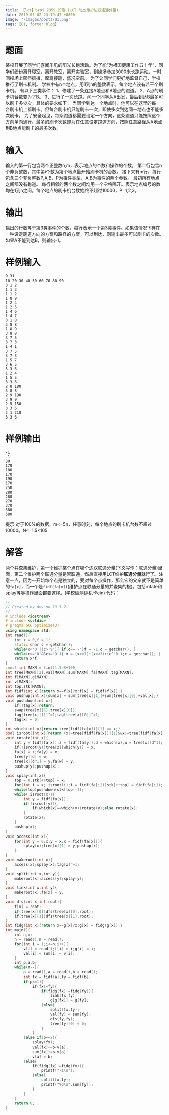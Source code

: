 ```yaml
---
title: 【lct】bzoj 2959 长跑 (LCT 动态维护边双连通分量)
date: 2019-05-02 23:19:47 +0800
image: '/images/posts/OI.png'
tags: [OI, former blog]
---
```


# 题面
某校开展了同学们喜闻乐见的阳光长跑活动。为了能“为祖国健康工作五十年”，同学们纷纷离开寝室，离开教室，离开实验室，到操场参加3000米长跑运动。一时间操场上熙熙攘攘，摩肩接踵，盛况空前。
为了让同学们更好地监督自己，学校推行了刷卡机制。
学校中有n个地点，用1到n的整数表示，每个地点设有若干个刷卡机。
有以下三类事件：
1、修建了一条连接A地点和B地点的跑道。
2、A点的刷卡机台数变为了B。
3、进行了一次长跑。问一个同学从A出发，最后到达B最多可以刷卡多少次。具体的要求如下：
当同学到达一个地点时，他可以在这里的每一台刷卡机上都刷卡。但每台刷卡机只能刷卡一次，即使多次到达同一地点也不能多次刷卡。
为了安全起见，每条跑道都需要设定一个方向，这条跑道只能按照这个方向单向通行。最多的刷卡次数即为在任意设定跑道方向，按照任意路径从A地点到B地点能刷卡的最多次数。
#  输入
输入的第一行包含两个正整数n,m，表示地点的个数和操作的个数。
第二行包含n个非负整数，其中第i个数为第个地点最开始刷卡机的台数。
接下来有m行，每行包含三个非负整数P,A,B，P为事件类型，A,B为事件的两个参数。
最初所有地点之间都没有跑道。
每行相邻的两个数之间均用一个空格隔开。表示地点编号的数均在1到n之间，每个地点的刷卡机台数始终不超过10000，P=1,2,3。
#  输出
输出的行数等于第3类事件的个数，每行表示一个第3类事件。如果该情况下存在一种设定跑道方向的方案和路径的方案，可以到达，则输出最多可以刷卡的次数。如果A不能到达B，则输出-1。

#  样例输入
```
9 31
10 20 30 40 50 60 70 80 90
3 1 2
1 1 3
1 1 2
1 8 9
1 2 4
1 2 5
1 4 6
1 4 7
3 1 8
3 8 8
1 8 9
3 8 8
3 7 5
3 7 3
1 4 1
3 7 5
3 7 3
1 5 7
3 6 5
3 3 6
1 2 4
1 5 5
3 3 6
2 8 180
3 8 8
2 9 190
3 9 9
2 5 150
3 3 6
2 1 210
3 3 6
```
#  样例输出
```
-1
-1
80
170
180
170
190
170
250
280
280
270
370
380
580
```
提示
对于100%的数据，m<=5n，任意时刻，每个地点的刷卡机台数不超过10000。N<=1.5×105
# 解答
两个并查集维护，第一个维护某个点在哪个边双联通分量(下文写作：联通分量)里面，第二个维护两个联通分量是否联通，然后直接用LCT维护**联通分量**就行了。注意一点，因为一开始每个点是独立的，要对每个点操作，那么它的父亲就不是简单的`fa[x]`，而一个是`fidf(fa[x])`(维护点在联通分量的并查集的根)。包括rotate和splay等等操作里面都要这样。~~(学校破测评机卡cin)~~
代码：
```cpp
//
// Created by dhy on 19-5-2.
//
# include <iostream>
# include <cstdio>
# pragma GCC optimize(3)
using namespace std;
int read(){
    int x = 0,f = 1;
    static char c = getchar();
    while(c<'0'||c>'9'){ if(c=='-')f = -1;c = getchar(); }
    while(c>='0'&&c<='9'){ x = (x<<1)+(x<<3)+(c^'0');c = getchar(); }
    return x*f;
}
const int MAXN = (int)1.5e5+100;
int tree[MAXN][2],val[MAXN],sum[MAXN],fa[MAXN],tag[MAXN];
int f[MAXN],g[MAXN];
int v[MAXN];
int top,stk[MAXN];
int fidf(int x){return x==f[x]?x:f[x] = fidf(f[x]);}
void pushup(int x){sum[x] = sum[tree[x][1]]+sum[tree[x][0]]+val[x];}
void pushdown(int x){
    if(!tag[x])return;
    swap(tree[x][1],tree[x][0]);
    tag[tree[x][1]]^=1;tag[tree[x][0]]^=1;
    tag[x] = 0;
}
int which(int x){return tree[fidf(fa[x])][1] == x;}
bool isroot(int x){return (x!=tree[fidf(fa[x])][1]&&x!=tree[fidf(fa[x])][0]);}
void rotate(int x){
    int y = fidf(fa[x]),z = fidf(fa[y]),d = which(x),w = tree[x][d^1];
    if(!isroot(y))tree[z][which(y)] = x;
    fa[x] = z;fa[y] = x;
    tree[y][d] = w;
    tree[x][d^1] = y;fa[w] = y;
    pushup(y);pushup(x);
}
void splay(int x){
    top = 0;stk[++top] = x;
    for(int i = x;!isroot(i);i = fidf(fa[i]))stk[++top] = fidf(fa[i]);
    while(top)pushdown(stk[top--]);
    while(!isroot(x)){
        int y = fidf(fa[x]);
        if(!isroot(y)){
            if(which(x)==which(y))rotate(y);else rotate(x);
        }
        rotate(x);
    }
    pushup(x);
}
void access(int x){
    for(int y = 0;x;y = x,x = fidf(fa[x])){
        splay(x);tree[x][1] = y;pushup(x);
    }
}
void makeroot(int x){
    access(x);splay(x);tag[x]^=1;
}
void split(int x,int y){
    makeroot(x);access(y);splay(y);
}
void link(int x,int y){
    makeroot(x);fa[x] = y;
}
void dfs(int x,int root){
    f[x] = root;
    if(tree[x][0])dfs(tree[x][0],root);
    if(tree[x][1])dfs(tree[x][1],root);
}
int fidg(int x){return x==g[x]?x:g[x] = fidg(g[x]);}
int main(){
    int n,m;
    n = read(),m = read();
    for(int i = 1;i<=n;i++){
        v[i] = read();f[i] = i;g[i] = i;
        val[i] = sum[i] = v[i];
    }
    int p,a,b;
    while(m--){
        p = read(),a = read(),b = read();
        int fx = fidf(a),fy = fidf(b);
        if(p==1){
            if(fx!=fy){
                if(fidg(fx)!=fidg(fy)){
                    link(fx,fy);
                    g[g[fx]] = g[fy];
                }else{
                    split(fx,fy);
                    val[fy] = sum[fy];
                    dfs(fy,fy);
                    tree[fy][0] = 0;
                }
            }
        }else if(p==2){
            splay(fx);
            val[fx]+=b-v[a];
            sum[fx]+=b-v[a];
            v[a] = b;
        }else{
            if(fidg(fx)!=fidg(fy)){
                printf("-1\n");
            }else{
                split(fx,fy);
                printf("%d\n",sum[fy]);
            }
        }
    }
    return 0;
}
```